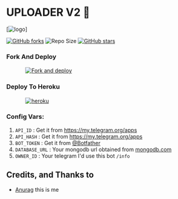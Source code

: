 # UPLOADER V2 🚀

[![logo](https://telegra.ph/file/56ee1462c2c19528f75b6.jpg)]

[![GitHub forks](https://img.shields.io/github/forks/8769ANURAG/UPLOADER-BOT-V2?&style=flat-square&logo=github)](https://github.com/8769ANURAG/UPLOADER-BOT-V2/fork)
![Repo Size](https://img.shields.io/github/repo-size/8769ANURAG/UPLOADER-BOT-V2?&style=flat-square&logo=github)
[![GitHub stars](https://img.shields.io/github/stars/8769ANURAG/UPLOADER-BOT-V2?&style=flat-square&logo=github)](https://github.com/8769ANURAG/UPLOADER-BOT-V2)

  

### Fork And Deploy

  ㅤ ㅤ   ㅤ <a href="https://github.com/8769ANURAG/UPLOADER-BOT-V2/fork"><img alt="Fork and deploy" src="https://img.shields.io/badge/-Fork%20And%20Deploy-black?style=for-the-badge&logo=github&logoColor=white"/></a> 



### Deploy To Heroku

  ㅤ ㅤ   ㅤ <a href="https://dashboard.heroku.com/new?template=https%3A%2F%2Fgithub.com%2F8769ANURAG/UPLOADER-BOT-V2"><img alt="heroku" src="https://img.shields.io/badge/-Deploy%20To%20Heroku-purple?style=for-the-badge&logo=heroku&logoColor=white"/></a> 


### Config Vars:

1. `API_ID` : Get it from https://my.telegram.org/apps 
2. `API_HASH` : Get it from https://my.telegram.org/apps
3. `BOT_TOKEN` : Get it from [@Botfather](https://t.me/botfather)
4. `DATABASE_URL` : Your mongodb url obtained from [mongodb.com](https://www.mongodb.com)
5. `OWNER_ID` : Your telegram I'd use this bot  `/info`





## Credits, and Thanks to

* [Anurag](https://t.me/sources_cods) this is me 
